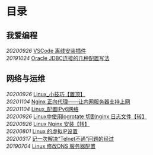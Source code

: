 # 目录

## 我爱编程
_20200926_ [VSCode 离线安装插件](/我爱编程/20200926_VSCode_离线安装插件.md)  
_20191024_ [Oracle JDBC连接的几种配置写法](/我爱编程/20191024_Oracle_JDBC连接的几种配置写法)

## 网络与运维
_20200926_ [Linux_小技巧【置顶】](/网络与运维/20200926_Linux_小技巧(持续更新))   
_20201104_ [Nginx 正向代理——让内网服务器支持上网](/网络与运维/20201215_Nginx_正向代理——让内网服务器支持上网)   
_20201104_ [Linux_配置IPv6网络](/网络与运维/20201104_Linux_配置IPv6网络)  
_20200926_ [Linux中使用logrotate 切割nginx 日志文件【转】](/网络与运维/20200926_Linux_使用logrotate_切割nginx_日志文件)  
_20200926_ [Linux Nginx 安装【转】](/网络与运维/20200926_Linux_nginx安装)  
_20200801_ [Linux 的虚拟IP设置](/网络与运维/20200801_Linux的虚拟IP设置)  
_20200317_ [记一次解决“Telnet不通”问题的经过](/网络与运维/20200317_记一次解决“Telnet不通”问题的经过)  
_20190704_ [Linux 修改DNS 服务器配置](/网络与运维/20190704_Linux_修改DNS_服务器配置)  
